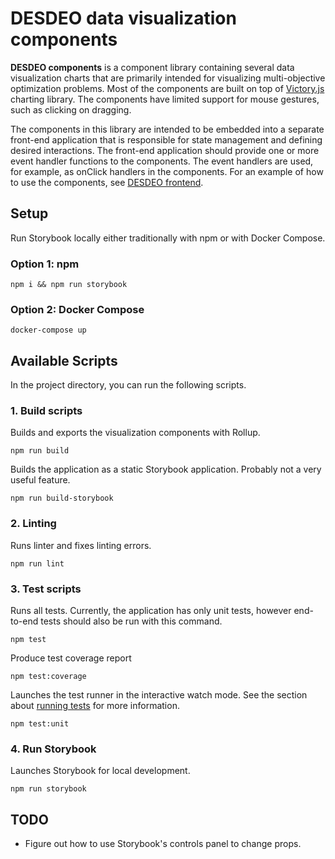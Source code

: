 # DESDEO data visualization components

<b>DESDEO components</b> is a component library containing several data visualization charts that are primarily intended for visualizing multi-objective optimization problems. Most of the components are built on top of [Victory.js](https://formidable.com/open-source/victory/) charting library. The components have limited support for mouse gestures, such as clicking on dragging.

The components in this library are intended to be embedded into a separate front-end application that is responsible for state management and defining desired interactions. The front-end application should provide one or more event handler functions to the components. The event handlers are used, for example, as onClick handlers in the components. For an example of how to use the components, see [DESDEO frontend](https://github.com/mika-alaoutinen/desdeo-frontend).

## Setup
Run Storybook locally either traditionally with npm or with Docker Compose.

### Option 1: npm
```
npm i && npm run storybook
```

### Option 2: Docker Compose
```
docker-compose up
```

## Available Scripts
In the project directory, you can run the following scripts.

### 1. Build scripts
Builds and exports the visualization components with Rollup.
```
npm run build
```

Builds the application as a static Storybook application. Probably not a very useful feature.
```
npm run build-storybook
```

### 2. Linting
Runs linter and fixes linting errors.
```
npm run lint
```

### 3. Test scripts
Runs all tests. Currently, the application has only unit tests,
however end-to-end tests should also be run with this command.
```
npm test
```

Produce test coverage report
```
npm test:coverage
```

Launches the test runner in the interactive watch mode.
See the section about [running tests](https://facebook.github.io/create-react-app/docs/running-tests) for more information.
```
npm test:unit
```

### 4. Run Storybook
Launches Storybook for local development.
```
npm run storybook
```

## TODO
- Figure out how to use Storybook's controls panel to change props.